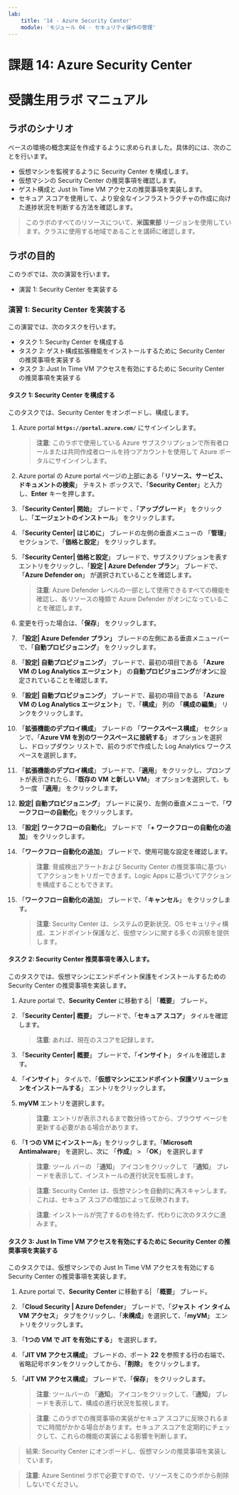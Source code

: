 ```yaml
---
lab:
    title: '14 - Azure Security Center'
    module: 'モジュール 04 - セキュリティ操作の管理'
---
```


# 課題 14: Azure Security Center
# 受講生用ラボ マニュアル

## ラボのシナリオ

ベースの環境の概念実証を作成するように求められました。具体的には、次のことを行います。

- 仮想マシンを監視するように Security Center を構成します。
- 仮想マシンの Security Center の推奨事項を確認します。
- ゲスト構成と Just In Time VM アクセスの推奨事項を実装します。 
- セキュア スコアを使用して、より安全なインフラストラクチャの作成に向けた進捗状況を判断する方法を確認します。

> このラボのすべてのリソースについて、**米国東部** リージョンを使用しています。クラスに使用する地域であることを講師に確認します。 

## ラボの目的

このラボでは、次の演習を行います。

- 演習 1: Security Center を実装する

### 演習 1: Security Center を実装する

この演習では、次のタスクを行います。

- タスク 1: Security Center を構成する
- タスク 2: ゲスト構成拡張機能をインストールするために Security Center の推奨事項を実装する
- タスク 3: Just In Time VM アクセスを有効にするために Security Center の推奨事項を実装する

#### タスク 1: Security Center を構成する

このタスクでは、Security Center をオンボードし、構成します。

1. Azure portal **`https://portal.azure.com/`** にサインインします。

    >**注意**: このラボで使用している Azure サブスクリプションで所有者ロールまたは共同作成者ロールを持つアカウントを使用して Azure ポータルにサインインします。

1. Azure portal の Azure portal ページの上部にある「**リソース、サービス、ドキュメントの検索**」 テキスト ボックスで、「**Security Center**」と入力し、**Enter** キーを押します。

1. 「**Security Center| 開始**」 ブレードで 、「**アップグレード**」 をクリックし、「**エージェントのインストール**」 をクリックします。
     
1. 「**Security Center| はじめに**」 ブレードの左側の垂直メニューの 「**管理**」 セクションで、「**価格と設定**」 をクリックします。

1. 「**Security Center| 価格と設定**」 ブレードで、サブスクリプションを表すエントリをクリックし、「**設定 \| Azure Defender プラン**」 ブレードで、「**Azure Defender on**」 が選択されていることを確認します。 

    >**注意**: Azure Defender レベルの一部として使用できるすべての機能を確認し、各リソースの種類で Azure Defender がオンになっていることを確認します。 

1. 変更を行った場合は、「**保存**」 をクリックします。

1. **「設定| Azure Defender プラン」** ブレードの左側にある垂直メニューバーで、「**自動プロビジョニング**」 をクリックします。

1. 「**設定| 自動プロビジョニング**」 ブレードで、最初の項目である 「**Azure VM の Log Analytics エージェント**」 の**自動プロビジョニング**が**オン**に設定されていることを確認します。 

1. 「**設定| 自動プロビジョニング**」 ブレードで、最初の項目である 「**Azure VM の Log Analytics エージェント**」 で、「**構成**」 列の 「**構成の編集**」 リンクをクリックします。 

1. 「**拡張機能のデプロイ構成**」 ブレードの 「**ワークスペース構成**」 セクションで、「**Azure VM を別のワークスペースに接続する**」 オプションを選択し、ドロップダウン リストで、前のラボで作成した Log Analytics ワークスペースを選択します。 

1. 「**拡張機能のデプロイ構成**」 ブレードで、「**適用**」 をクリックし、プロンプトが表示されたら、「**既存の VM と新しい VM**」 オプションを選択して、もう一度 「**適用**」 をクリックします。

1. **設定| 自動プロビジョニング**」 ブレードに戻り、左側の垂直メニューで、「**ワークフローの自動化**」をクリックします。

1. 「**設定| ワークフローの自動化**」 ブレードで 「**+ ワークフローの自動化の追加**」 をクリックします。

1. 「**ワークフロー自動化の追加**」 ブレードで、使用可能な設定を確認します。 

    >**注意**: 脅威検出アラートおよび Security Center の推奨事項に基づいてアクションをトリガーできます。Logic Apps に基づいてアクションを構成することもできます。 

1. 「**ワークフロー自動化の追加**」 ブレードで、「**キャンセル**」 をクリックします。

    >**注意**: Security Center は、システムの更新状況、OS セキュリティ構成、エンドポイント保護など、仮想マシンに関する多くの洞察を提供します。

#### タスク 2: Security Center 推奨事項を導入します。

このタスクでは、仮想マシンにエンドポイント保護をインストールするための Security Center の推奨事項を実装します。 

1. Azure portal で、**Security Center** に移動する| 「**概要**」 ブレード。 

1. 「**Security Center| 概要**」 ブレードで、「**セキュア スコア**」 タイルを確認します。

    >**注意**: あれば、現在のスコアを記録します。

1. 「**Security Center| 概要**」 ブレードで、「**インサイト**」 タイルを確認します。

1. 「**インサイト**」 タイルで、「**仮想マシンにエンドポイント保護ソリューションをインストールする**」 エントリをクリックします。

1. **myVM** エントリを選択します。

    >**注意**: エントリが表示されるまで数分待ってから、ブラウザ ページを更新する必要がある場合があります。
    
1. 「**1 つの VM にインストール**」をクリックします。「**Microsoft Antimalware**」 を選択し、次に 「**作成**」 > 「**OK**」 を選択します

    >**注意**: ツール バーの 「**通知**」 アイコンをクリックして 「**通知**」 ブレードを表示して、インストールの進行状況を監視します。 

    >**注意**: Security Center は、仮想マシンを自動的に再スキャンします。これは、セキュア スコアの増加によって反映されます。

    >**注意**: インストールが完了するのを待たず、代わりに次のタスクに進みます。 

#### タスク 3: Just In Time VM アクセスを有効にするために Security Center の推奨事項を実装する

このタスクでは、仮想マシンでの Just In Time VM アクセスを有効にする Security Center の推奨事項を実装します。 

1. Azure portal で、**Security Center** に移動する| 「**概要**」 ブレード。 

1. 「**Cloud Security \| Azure Defender**」 ブレードで、「**ジャスト イン タイム VM アクセス**」 タブをクリックし、「**未構成**」を選択して、「**myVM**」 エントリをクリックします。

1. 「**1つの VM で JIT を有効にする**」 を選択します。

1. 「**JIT VM アクセス構成**」 ブレードの、ポート **22** を参照する行の右端で、省略記号ボタンをクリックしてから、「**削除**」 をクリックします。

1. 「**JIT VM アクセス構成**」 ブレードで、「**保存**」 をクリックします。

    >**注意**: ツールバーの 「**通知**」 アイコンをクリックして、「**通知**」 ブレードを表示して、構成の進行状況を監視します。 

    >**注意**: このラボでの推奨事項の実装がセキュア スコアに反映されるまでに時間がかかる場合があります。セキュア スコアを定期的にチェックして、これらの機能の実装による影響を判断します。 

> 結果: Security Center にオンボードし、仮想マシンの推奨事項を実装しています。 


>**注意**: Azure Sentinel ラボで必要ですので、リソースをこのラボから削除しないでください。

